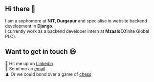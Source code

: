 ## Hi there 👋

I am a sophomore at **NIT, Durgapur** and specialise in website backend development in **Django**.</br> 
I currently work as a backend developer intern at **Mzaalo**(Xfinite Global PLC).</br>

## Want to get in touch :smiley:</br>
🔭 Hit me up on [Linkedin](https://www.linkedin.com/in/archisman-ghosh-8724511a2/)</br>
:email: Send me an [email](mailto:ag.19U10132@btech.nitdgp.ac.in)</br>
♟️ Or we could bond over a game of [chess](https://www.chess.com/member/ghosh07)
